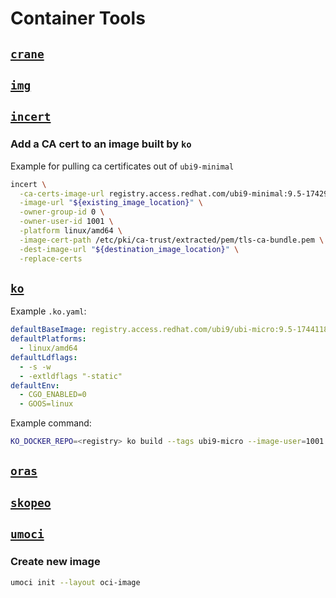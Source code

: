 # Container Tools

## [`crane`](https://github.com/google/go-containerregistry/blob/main/cmd/crane/doc/crane.md)

## [`img`](https://github.com/genuinetools/img/tree/master)

## [`incert`](https://github.com/chainguard-dev/incert)

### Add a CA cert to an image built by `ko`

Example for pulling ca certificates out of `ubi9-minimal`

```bash
incert \
  -ca-certs-image-url registry.access.redhat.com/ubi9-minimal:9.5-1742914212@sha256:ac61c96b93894b9169221e87718733354dd3765dd4a62b275893c7ff0d876869 \
  -image-url "${existing_image_location}" \
  -owner-group-id 0 \
  -owner-user-id 1001 \
  -platform linux/amd64 \
  -image-cert-path /etc/pki/ca-trust/extracted/pem/tls-ca-bundle.pem \
  -dest-image-url "${destination_image_location}" \
  -replace-certs
```

## [`ko`](https://ko.build/)

Example `.ko.yaml`:

```yaml
defaultBaseImage: registry.access.redhat.com/ubi9/ubi-micro:9.5-1744118077@sha256:dca8bc186bb579f36414c6ad28f1dbeda33e5cf0bd5fc1c51430cc578e25f819
defaultPlatforms:
  - linux/amd64
defaultLdflags:
  - -s -w
  - -extldflags "-static"
defaultEnv:
  - CGO_ENABLED=0
  - GOOS=linux
```

Example command:

```bash
KO_DOCKER_REPO=<registry> ko build --tags ubi9-micro --image-user=1001:0 .
```

## [`oras`](https://oras.land/docs/category/oras-commands/)

## [`skopeo`](https://github.com/containers/skopeo)

## [`umoci`](https://umo.ci/)

### Create new image

```bash
umoci init --layout oci-image
```
